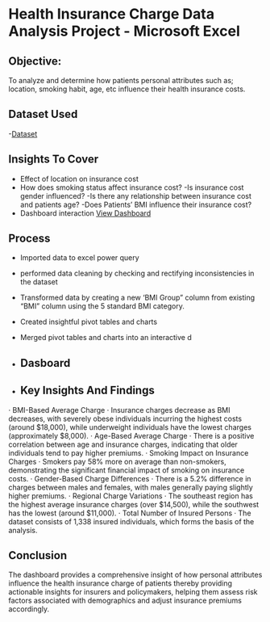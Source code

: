 # Health Insurance Charge Data Analysis Project - Microsoft Excel

## Objective:

To analyze and determine how patients personal attributes such as; location, smoking habit, age, etc  influence their health insurance costs.
## Dataset Used
-<a href="https://github.com/ahanspaschal/Excel-Data-Analysis-Project/blob/main/insurance.csv">Dataset</a>
## Insights To Cover 

- Effect of location on insurance cost
- How does smoking status affect insurance cost?
-Is insurance cost gender influenced?
-Is there any relationship between insurance cost and patients age?
-Does Patients’ BMI influence their insurance cost?
- Dashboard interaction 
<a href="https://github.com/ahanspaschal/Excel-Data-Analysis-Project/blob/main/Screenshot%20(240).png">View Dashboard</a>
## Process

- Imported data to excel power query
- performed data cleaning by checking and rectifying inconsistencies in the dataset
- Transformed data by creating a new ‘BMI Group” column from existing “BMI” column using the 5 standard BMI category. 
- Created insightful pivot tables and charts 
- Merged pivot tables and charts into an interactive d
- ## Dasboard

- ## Key Insights And Findings

·  BMI-Based Average Charge
·  Insurance charges decrease as BMI decreases, with severely obese individuals incurring the highest costs (around $18,000), while underweight individuals have the lowest charges (approximately $8,000).
·  Age-Based Average Charge
·  There is a positive correlation between age and insurance charges, indicating that older individuals tend to pay higher premiums.
·  Smoking Impact on Insurance Charges
·  Smokers pay 58% more on average than non-smokers, demonstrating the significant financial impact of smoking on insurance costs.
·  Gender-Based Charge Differences
·  There is a 5.2% difference in charges between males and females, with males generally paying slightly higher premiums.
·  Regional Charge Variations
·  The southeast region has the highest average insurance charges (over $14,500), while the southwest has the lowest (around $11,000).
·  Total Number of Insured Persons
·  The dataset consists of 1,338 insured individuals, which forms the basis of the analysis.

## Conclusion

The dashboard provides a comprehensive insight of how personal attributes influence the health insurance charge of patients thereby providing actionable insights for insurers and policymakers, 
helping them assess risk factors associated with demographics and adjust insurance premiums accordingly.
